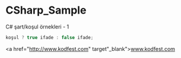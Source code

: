 # CSharp_Sample
C# şart/koşul örnekleri - 1

```C#
koşul ? true ifade : false ifade;
```

<a href="http://www.kodfest.com" target"_blank">www.kodfest.com</a>
